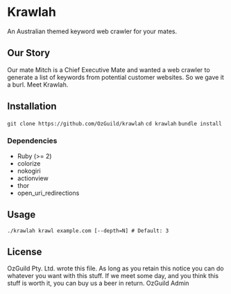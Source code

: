 # Krawlah
An Australian themed keyword web crawler for your mates.

## Our Story

Our mate Mitch is a Chief Executive Mate and wanted a web crawler to generate a list of keywords from potential customer websites. So we gave it a burl. Meet Krawlah.

## Installation

`git clone https://github.com/OzGuild/krawlah`
`cd krawlah`
`bundle install`

### Dependencies

- Ruby (>= 2)
- colorize
- nokogiri
- actionview
- thor
- open_uri_redirections

## Usage

`./krawlah krawl example.com [--depth=N] # Default: 3`

## License

OzGuild Pty. Ltd. wrote this file.  As long as you retain this notice you
can do whatever you want with this stuff. If we meet some day, and you think
this stuff is worth it, you can buy us a beer in return.   OzGuild Admin
